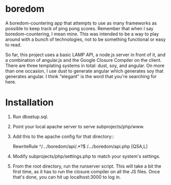 boredom
=======

A boredom-countering app that attempts to use as many frameworks as possible to keep track of ping pong scores.
Remember that when I say boredom-countering, I mean mine. This was intended to be a way to play around with a bunch of
technologies, not to be something functional or easy to read.

So far, this project uses a basic LAMP API, a node.js server in front of it, and a combination of angular.js and the
Google Closure Compiler on the client. There are three templating systems in total: dust, soy, and angular. On more than
one occasion, I use dust to generate angular which generates soy that generates angular. I think "elegant" is the word
that you're searching for here.


Installation
============

1. Run dbsetup.sql.
2. Point your local apache server to serve subprojects/php/www.
3. Add this to the apache config for that directory::

    RewriteRule ^/.../boredom/api/.*?$ /.../boredom/api.php [QSA,L]

4. Modify subprojects/php/settings.php to match your system's settings.
5. From the root directory, run the runserver script. This will take a bit the first time, as it has to run the closure
   compiler on all the JS files. Once that's done, you can hit up localhost:3000 to log in.
